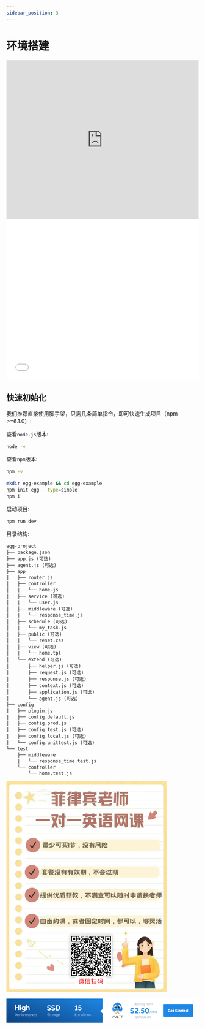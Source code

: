```yaml
---
sidebar_position: 3
---
```


# 环境搭建

<iframe width="100%" height="415" src="https://www.youtube.com/embed/wMtnoAbsfbo" frameborder="0" allow="accelerometer; autoplay; encrypted-media; gyroscope; picture-in-picture" allowfullscreen></iframe>
<iframe width="100%" height="415" src="//player.bilibili.com/player.html?aid=967781542&bvid=BV13p4y1y7BW&cid=178725350&page=1" scrolling="no" border="0" frameborder="no" framespacing="0" allowfullscreen="true"> </iframe>

## 快速初始化

我们推荐直接使用脚手架，只需几条简单指令，即可快速生成项目（npm >=6.1.0）:

查看`node.js`版本:

```bash
node -v
```

查看`npm`版本:

```bash
npm -v
```

```bash showLineNumbers'
mkdir egg-example && cd egg-example
npm init egg --type=simple
npm i
```

启动项目:

```bash
npm run dev
```

目录结构:

```
egg-project
├── package.json
├── app.js (可选)
├── agent.js (可选)
├── app
|   ├── router.js
│   ├── controller
│   |   └── home.js
│   ├── service (可选)
│   |   └── user.js
│   ├── middleware (可选)
│   |   └── response_time.js
│   ├── schedule (可选)
│   |   └── my_task.js
│   ├── public (可选)
│   |   └── reset.css
│   ├── view (可选)
│   |   └── home.tpl
│   └── extend (可选)
│       ├── helper.js (可选)
│       ├── request.js (可选)
│       ├── response.js (可选)
│       ├── context.js (可选)
│       ├── application.js (可选)
│       └── agent.js (可选)
├── config
|   ├── plugin.js
|   ├── config.default.js
│   ├── config.prod.js
|   ├── config.test.js (可选)
|   ├── config.local.js (可选)
|   └── config.unittest.js (可选)
└── test
    ├── middleware
    |   └── response_time.test.js
    └── controller
        └── home.test.js
```

<img src="https://raw.githubusercontent.com/darrenliuwei/darrenliuwei/main/online_class.png" width="420" />

<a href="https://www.vultr.com/?ref=9634529-9J">![](./images/banner_1.png)</a>
